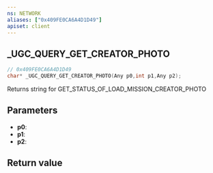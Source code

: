 ```yaml
---
ns: NETWORK
aliases: ["0x409FE0CA6A4D1D49"]
apiset: client
---
```

## _UGC_QUERY_GET_CREATOR_PHOTO

```c
// 0x409FE0CA6A4D1D49
char* _UGC_QUERY_GET_CREATOR_PHOTO(Any p0,int p1,Any p2);
```

Returns string for GET_STATUS_OF_LOAD_MISSION_CREATOR_PHOTO

## Parameters
* **p0**:
* **p1**:
* **p2**:

## Return value